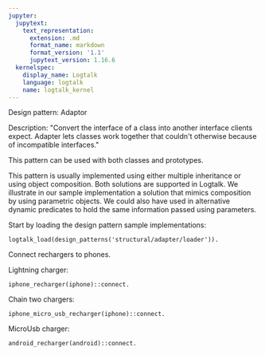 ```yaml
---
jupyter:
  jupytext:
    text_representation:
      extension: .md
      format_name: markdown
      format_version: '1.1'
      jupytext_version: 1.16.6
  kernelspec:
    display_name: Logtalk
    language: logtalk
    name: logtalk_kernel
---
```


<!--
________________________________________________________________________

This file is part of Logtalk <https://logtalk.org/>  
SPDX-FileCopyrightText: 1998-2025 Paulo Moura <pmoura@logtalk.org>  
SPDX-License-Identifier: Apache-2.0

Licensed under the Apache License, Version 2.0 (the "License");
you may not use this file except in compliance with the License.
You may obtain a copy of the License at

    http://www.apache.org/licenses/LICENSE-2.0

Unless required by applicable law or agreed to in writing, software
distributed under the License is distributed on an "AS IS" BASIS,
WITHOUT WARRANTIES OR CONDITIONS OF ANY KIND, either express or implied.
See the License for the specific language governing permissions and
limitations under the License.
________________________________________________________________________
-->

Design pattern:
	Adaptor

Description:
	"Convert the interface of a class into another interface clients
	expect. Adapter lets classes work together that couldn't otherwise
	because of incompatible interfaces."

This pattern can be used with both classes and prototypes.

This pattern is usually implemented using either multiple inheritance
or using object composition. Both solutions are supported in Logtalk.
We illustrate in our sample implementation a solution that mimics
composition by using parametric objects. We could also have used in
alternative dynamic predicates to hold the same information passed
using parameters.

Start by loading the design pattern sample implementations:

```logtalk
logtalk_load(design_patterns('structural/adapter/loader')).
```

Connect rechargers to phones.

Lightning charger:

```logtalk
iphone_recharger(iphone)::connect.
```

<!--
Lightning connected
Recharge Started
  Recharge 25%
  Recharge 50%
  Recharge 75%
Recharge Finished

true.
-->

Chain two chargers:

```logtalk
iphone_micro_usb_recharger(iphone)::connect.
```

<!--
MicroUsb connected
Lightning connected
Recharge Started
  Recharge 25%
  Recharge 50%
  Recharge 75%
Recharge Finished

true.
-->

MicroUsb charger:

```logtalk
android_recharger(android)::connect.
```

<!--
MicroUsb connected
Recharge Started
  Recharge 20%
  Recharge 40%
  Recharge 60%
  Recharge 80%
Recharge Finished

true.
-->
